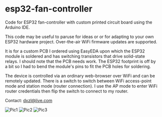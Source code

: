 # esp32-fan-controller
Code for ESP32 fan-controller with custom printed circuit board using the Arduino IDE.

This code may be useful to paruse for ideas or or for adapting to your own ESP32 hardware project. Over-the-air WiFi firmware updates are supported.

It is for a custom PCB I ordered using EasyEDA upon which the ESP32 module is soldered and has switching transistors that drive solid-state relays. I should note that the PCB needs work. The ESP32 footprint is off by a bit so I had to bend the module's pins to fit the PCB holes for soldering.

The device is controlled via an ordinary web-browser over WiFi and can be remotely updated. There is a switch to switch between WiFi access-point mode and station mode (router connection). I use the AP mode to enter WiFi router credentials then flip the switch to connect to my router.

Contact: dxzl@live.com

![Pic1](pics/ssesp1.png)
![Pic2](pics/ssesp2.png)
![Pic3](pics/ssesp3.png)